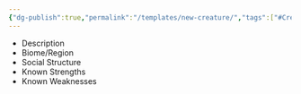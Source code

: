 ```yaml
---
{"dg-publish":true,"permalink":"/templates/new-creature/","tags":["#Creature"]}
---
```


- Description
- Biome/Region
- Social Structure
- Known Strengths
- Known Weaknesses